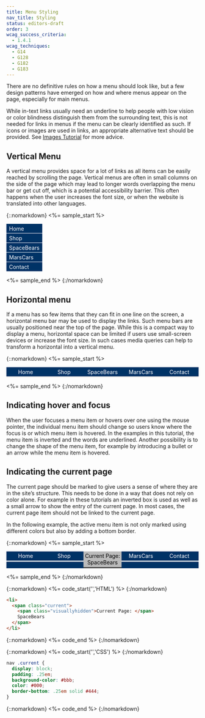 ```yaml
---
title: Menu Styling
nav_title: Styling
status: editors-draft
order: 3
wcag_success_criteria:
  - 1.4.1
wcag_techniques:
  - G14
  - G128
  - G182
  - G183
---
```


There are no definitive rules on how a menu should look like, but a few design patterns have emerged on how and where menus appear on the page, especially for main menus.

While in-text links usually need an underline to help people with low vision or color blindness distinguish them from the surrounding text, this is not needed for links in menus if the menu can be clearly identified as such. If icons or images are used in links, an appropriate alternative text should be provided. See [Images Tutorial](/images/functional.html) for more advice.

## Vertical Menu

A vertical menu provides space for a lot of links as all items can be easily reached by scrolling the page. Vertical menus are often in small columns on the side of the page which may lead to longer words overlapping the menu bar or get cut off, which is a potential accessibility barrier. This often happens when the user increases the font size, or when the website is translated into other languages.

{::nomarkdown}
<%= sample_start %>

<nav role="navigation" aria-label="Main Navigation" aria-presentation="true" id="verticalnav">
    <ul>
        <li><a href="#samplenav">Home</a></li>
        <li><a href="#samplenav">Shop</a></li>
        <li><a href="#samplenav">SpaceBears</a></li>
        <li><a href="#samplenav">MarsCars</a></li>
        <li><a href="#samplenav">Contact</a></li>
    </ul>
</nav>

<style>
  #verticalnav {
      display:table;
  }
  #verticalnav ul {
      margin: 0;
      padding: 0;
      background-color: #036;
      color: #fff;
  }
  #verticalnav li {
      display:table-row;
      width: 20%;
      text-align: left;
  }
  #verticalnav a {
      display: block;
      padding: .25em .5em;
      color: #fff;
      border-bottom: 1px solid;
      text-decoration: none;
  }
  #verticalnav a:hover,
  #verticalnav a:focus {
    color: #036;
    background-color: #fff;
    text-decoration: underline;
  }
</style>

<%= sample_end %>
{:/nomarkdown}

## Horizontal menu

If a menu has so few items that they can fit in one line on the screen, a horizontal menu bar may be used to display the links. Such menu bars are usually positioned near the top of the page. While this is a compact way to display a menu, horizontal space can be limited if users use small-screen devices or increase the font size. In such cases media queries can help to transform a horizontal into a vertical menu.

{::nomarkdown}
<%= sample_start %>

<nav role="navigation" aria-label="Main Navigation" aria-presentation="true" id="samplenav">
    <ul>
        <li><a href="#samplenav">Home</a></li>
        <li><a href="#samplenav">Shop</a></li>
        <li><a href="#samplenav">SpaceBears</a></li>
        <li><a href="#samplenav">MarsCars</a></li>
        <li><a href="#samplenav">Contact</a></li>
    </ul>
</nav>

<style>
  #samplenav {
      display:table;
      width:100%;
  }
  #samplenav ul {
      margin: 0;
      padding: 0;
      display: table-row;
      background-color: #036;
      color: #fff;
  }
  #samplenav li {
      display:table-cell;
      width: 20%;
      text-align: center;
  }
  #samplenav a {
      display: block;
      padding: .25em;
      border-bottom: .25em solid #E8E8E8;
      color: #fff;
      text-decoration: none;
  }
  #samplenav a:hover,
  #samplenav a:focus {
    color: #036;
    background-color: #fff;
    text-decoration: underline;
  }
</style>

<%= sample_end %>
{:/nomarkdown}

## Indicating hover and focus

When the user focuses a menu item or hovers over one using the mouse pointer, the individual menu item should change so users know where the focus is or which menu item is hovered. In the examples in this tutorial, the menu item is inverted and the words are underlined. Another possibility is to change the shape of the menu item, for example by introducing a bullet or an arrow while the menu item is hovered.

## Indicating the current page

The current page should be marked to give users a sense of where they are in the site’s structure. This needs to be done in a way that does not rely on color alone. For example in these tutorials an inverted box is used as well as a small arrow to show the entry of the current page. In most cases, the current page item should not be linked to the current page.

In the following example, the active menu item is not only marked using different colors but also by adding a bottom border.

{::nomarkdown}
<%= sample_start %>

<nav role="navigation" aria-label="Main Navigation" aria-presentation="true" id="currentnav">
    <ul>
        <li><a href="#currentnav">Home</a></li>
        <li><a href="#currentnav">Shop</a></li>
        <li><span class="current"><span class="visuallyhidden">Current Page: </span>SpaceBears</span></li>
        <li><a href="#currentnav">MarsCars</a></li>
        <li><a href="#currentnav">Contact</a></li>
    </ul>
</nav>

<style>
  #currentnav {
      display:table;
      width:100%;
  }
  #currentnav ul {
      margin: 0;
      padding: 0;
      display: table-row;
      background-color: #036;
      color: #fff;
  }
  #currentnav li {
      display:table-cell;
      width: 20%;
      text-align: center;
  }
  #currentnav a,
  #currentnav .current {
      display: block;
      padding: .25em;
      border-bottom: .25em solid #E8E8E8;
  }
  #currentnav a {
      color: #fff;
      text-decoration: none;
  }
  #currentnav .current {
      background-color: #bbb;
      color: #000;
      border-color: #444;
  }
  #currentnav a:hover,
  #currentnav a:focus {
    color: #036;
    background-color: #fff;
    text-decoration: underline;
  }
</style>

<%= sample_end %>
{:/nomarkdown}

{::nomarkdown}
<%= code_start('','HTML') %>
{:/nomarkdown}

~~~ html
<li>
  <span class="current">
    <span class="visuallyhidden">Current Page: </span>
    SpaceBears
  </span>
</li>
~~~

{::nomarkdown}
<%= code_end %>
{:/nomarkdown}

{::nomarkdown}
<%= code_start('','CSS') %>
{:/nomarkdown}

~~~ css
nav .current {
  display: block;
  padding: .25em;
  background-color: #bbb;
  color: #000;
  border-bottom: .25em solid #444;
}
~~~

{::nomarkdown}
<%= code_end %>
{:/nomarkdown}
